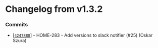 # Changelog from v1.3.2
### Commits
* [[`4247888`](http://github.com/smart-evolution/shpanel/commit/42478885be744157cd4b9cb3576e56037522c8a3)] - HOME-283 - Add versions to slack notifier (#25) (Oskar Szura)